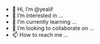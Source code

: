 - 👋 Hi, I’m @yealif
- 👀 I’m interested in ...
- 🌱 I’m currently learning ...
- 💞️ I’m looking to collaborate on ...
- 📫 How to reach me ...

<!---
yealif/yealif is a ✨ special ✨ repository because its `README.md` (this file) appears on your GitHub profile.
You can click the Preview link to take a look at your changes.
--->
